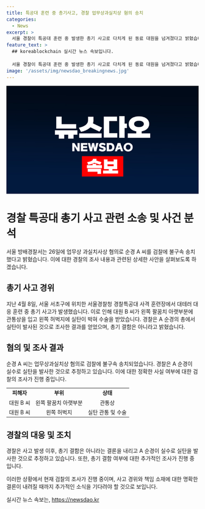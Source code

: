 ```yaml
---
title: 특공대 훈련 중 총기사고, 경찰 업무상과실치상 혐의 송치
categories:
  - News
excerpt: >
  서울 경찰이 특공대 훈련 중 발생한 총기 사고로 다치게 된 동료 대원을 넘겨졌다고 밝혔습니다. 사고는 훈련 중 발생한 것으로, 대원은 수술을 받았으며, 조사 결과 특공대 순경의 총에서 실탄이 발견된 것으로 전해졌습니다. 경찰은 순경이 실수로 실탄을 발사한 것으로 추정하고 있으며, 총기 결함은 없는 것으로 보고 있습니다.
feature_text: >
  ## koreablockchain 실시간 뉴스 속보입니다.

  서울 경찰이 특공대 훈련 중 발생한 총기 사고로 다치게 된 동료 대원을 넘겨졌다고 밝혔습니다. 사고는 훈련 중 발생한 것으로, 대원은 수술을 받았으며, 조사 결과 특공대 순경의 총에서 실탄이 발견된 것으로 전해졌습니다. 경찰은 순경이 실수로 실탄을 발사한 것으로 추정하고 있으며, 총기 결함은 없는 것으로 보고 있습니다.
image: '/assets/img/newsdao_breakingnews.jpg'
---
```


<p><img src="/assets/img/newsdao_breakingnews.jpg" alt="koreablockchain 속보" /></p>

<h1>경찰 특공대 총기 사고 관련 소송 및 사건 분석</h1>

<p data-ke-size="size16">서울 방배경찰서는 26일에 업무상 과실치사상 혐의로 순경 A 씨를 검찰에 불구속 송치했다고 밝혔습니다. 이에 대한 경찰의 조사 내용과 관련된 상세한 사안을 살펴보도록 하겠습니다.</p>

<h2 data-ke-size="size26">총기 사고 경위</h2>

<p data-ke-size="size16">지난 4월 8일, 서울 서초구에 위치한 서울경찰청 경찰특공대 사격 훈련장에서 대테러 대응 훈련 중 총기 사고가 발생했습니다. 이로 인해 대원 B 씨가 왼쪽 팔꿈치 아랫부분에 관통상을 입고 왼쪽 허벅지에 실탄이 박혀 수술을 받았습니다. 경찰은 A 순경의 총에서 실탄이 발사된 것으로 조사한 결과를 얻었으며, 총기 결함은 아니라고 밝혔습니다.</p>

<h2 data-ke-size="size26">혐의 및 조사 결과</h2>

<p data-ke-size="size16">순경 A 씨는 업무상과실치상 혐의로 검찰에 불구속 송치되었습니다. 경찰은 A 순경이 실수로 실탄을 발사한 것으로 추정하고 있습니다. 이에 대한 정확한 사실 여부에 대한 검찰의 조사가 진행 중입니다.</p>

<table>
    <tr>
        <td style="text-align: center; height: 17px;"><b>피해자</b></td>
        <td style="text-align: center; height: 17px;"><b>부위</b></td>
        <td style="text-align: center; height: 17px;"><b>상태</b></td>
    </tr>
    <tr>
        <td style="text-align: center; height: 17px;">대원 B 씨</td>
        <td style="text-align: center; height: 17px;">왼쪽 팔꿈치 아랫부분</td>
        <td style="text-align: center; height: 17px;">관통상</td>
    </tr>
    <tr>
        <td style="text-align: center; height: 17px;">대원 B 씨</td>
        <td style="text-align: center; height: 17px;">왼쪽 허벅지</td>
        <td style="text-align: center; height: 17px;">실탄 관통 및 수술</td>
    </tr>
</table>

<h2 data-ke-size="size26">경찰의 대응 및 조치</h2>

<p data-ke-size="size16">경찰은 사고 발생 이후, 총기 결함은 아니라는 결론을 내리고 A 순경이 실수로 실탄을 발사한 것으로 추정하고 있습니다. 또한, 총기 결함 여부에 대한 추가적인 조사가 진행 중입니다.</p>

<p data-ke-size="size16">이러한 상황에서 현재 검찰의 조사가 진행 중이며, 사고 경위와 책임 소재에 대한 명확한 결론이 내려질 때까지 추가적인 소식을 기다려야 할 것으로 보입니다.</p>
실시간 뉴스 속보는, <a href="https://newsdao.kr" rel="dofollow">https://newsdao.kr</a>


